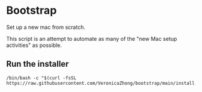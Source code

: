 # Bootstrap

Set up a new mac from scratch.

This script is an attempt to automate as many of the "new Mac setup activities" as possible.

## Run the installer

```
/bin/bash -c "$(curl -fsSL https://raw.githubusercontent.com/VeronicaZhong/bootstrap/main/install.sh)"
```

